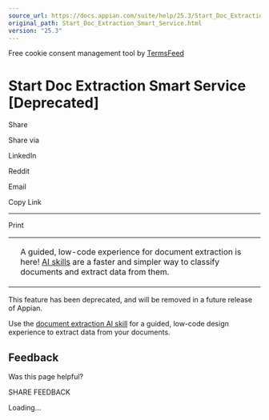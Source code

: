 ```yaml
---
source_url: https://docs.appian.com/suite/help/25.3/Start_Doc_Extraction_Smart_Service.html
original_path: Start_Doc_Extraction_Smart_Service.html
version: "25.3"
---
```


Free cookie consent management tool by [TermsFeed](https://www.termsfeed.com/)

# Start Doc Extraction Smart Service \[Deprecated\]

Share

Share via

LinkedIn

Reddit

Email

Copy Link

* * *

Print

<table><tbody><tr><td><i class="fa fa-rocket" aria-hidden="true"></i></td><td><p>A guided, low-code experience for document extraction is here! <a href="ai-skill-object.html">AI skills</a> are a faster and simpler way to classify documents and extract data from them.</p></td></tr></tbody></table>

This feature has been deprecated, and will be removed in a future release of Appian.

Use the [document extraction AI skill](create-skill-doc-extraction.html) for a guided, low-code design experience to extract data from your documents.

## Feedback

Was this page helpful?

SHARE FEEDBACK

Loading...